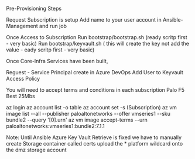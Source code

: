 Pre-Provisioning Steps

Request Subscription is setup
  Add name to your user account in Ansible-Management and run job

Once Access to Subscription
  Run bootstrap/bootstrap.sh (ready scritp first - very basic)
  Run bootstrap/keyvault.sh ( this will create the key not add the value - eady scritp first - very basic)

Once Core-Infra Services have been built, 

Reguest - Service Principal create in Azure DevOps
Add User to Keyvault Access Policy

You will need to accept terms and conditions in each subscription
Palo 
F5 Best 25Mbs

az login
az account list -o table
az account set -s (Subscription)
az vm image list --all --publisher paloaltonetworks --offer vmseries1 --sku bundle2 --query '[0].urn'
az vm image accept-terms --urn paloaltonetworks:vmseries1:bundle2:7.1.1

Note:
Until Ansible Azure Key Vault Retrieve is fixed we have to manually 
create Storage container called certs
upload the * platform wildcard onto the dmz storage account